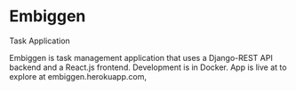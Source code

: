 # Embiggen
Task Application

Embiggen is task management application that uses a Django-REST API backend and a React.js frontend.
Development is in Docker.
App is live at to explore at embiggen.herokuapp.com,

